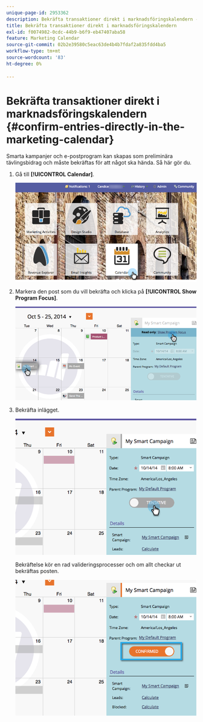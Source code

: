 ```yaml
---
unique-page-id: 2953362
description: Bekräfta transaktioner direkt i marknadsföringskalendern - Marketo Docs - produktdokumentation
title: Bekräfta transaktioner direkt i marknadsföringskalendern
exl-id: f0074982-0cdc-44b9-b6f9-eb47407aba58
feature: Marketing Calendar
source-git-commit: 02b2e39580c5eac63de4b4b7fdaf2a835fdd4ba5
workflow-type: tm+mt
source-wordcount: '83'
ht-degree: 0%

---
```


# Bekräfta transaktioner direkt i marknadsföringskalendern {#confirm-entries-directly-in-the-marketing-calendar}

Smarta kampanjer och e-postprogram kan skapas som preliminära tävlingsbidrag och måste bekräftas för att något ska hända. Så här gör du.

1. Gå till **[!UICONTROL Calendar]**.

   ![](assets/2017-05-10-15-30-47-5.png)

1. Markera den post som du vill bekräfta och klicka på **[!UICONTROL Show Program Focus]**.

   ![](assets/image2014-10-20-13-3a22-3a15.png)

1. Bekräfta inlägget.

   ![](assets/image2014-10-20-13-3a22-3a26.png)

   Bekräftelse kör en rad valideringsprocesser och om allt checkar ut bekräftas posten.

   ![](assets/image2014-10-20-13-3a22-3a36.png)

